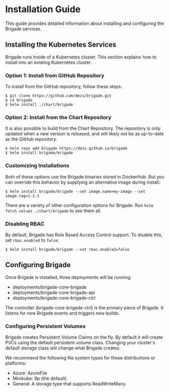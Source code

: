 # Installation Guide

This guide provides detailed information about installing and configuring the Brigade services.

## Installing the Kubernetes Services

Brigade runs inside of a Kubernetes cluster. This section explains how to install
into an existing Kubernetes cluster.

### Option 1: Install from GitHub Repository

To install from the GitHub repository, follow these steps:

```console
$ git clone https://github.com/deis/brigade.git
$ cd brigade
$ helm install ./chart/brigade
```

### Option 2: Install from the Chart Repository

It is also possible to build from the Chart Repository. The repository is only
updated when a new version is released, and will likely not be as up-to-date as
the GitHub repository.

```console
$ helm repo add brigade https://deis.github.io/brigade
$ helm install brigade/brigade
```

### Customizing Installations

Both of these options use the Brigade binaries stored in DockerHub. But you can override
this behavior by supplying an alternative image during install:

```console
$ helm install brigade/brigade --set image.name=my-image --set image.tag=1.2.3
```

There are a variety of other configuration options for Brigade. Run `helm fetch values ./chart/brigade`
to see them all.

### Disabling RBAC

By default, Brigade has Role Based Access Control support. To disable this, set
`rbac.enabled` to `false`:

```console
$ helm install brigade/brigade --set rbac.enabled=false
```

## Configuring Brigade

Once Brigade is installed, three deployments will be running:

- deployments/brigade-core-brigade
- deployments/brigade-core-brigade-api
- deployments/brigade-core-brigade-ctrl

The controller (brigade-core-brigade-ctrl) is the primary piece of Brigade. It listens for
new Brigade events and triggers new builds.

### Configuring Persistent Volumes

Brigade creates Persistent Volume Claims on the fly. By default it will create
PVCs using the default persistent volume class. Changing your cluster's default
storage class will change what Brigade creates.

We recommend the following file system types for these distributions or platforms:

- Azure: AzureFile
- Minikube: 9p (the default)
- General: A storage type that supports ReadWriteMany.
